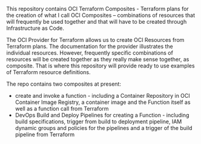 This repository contains OCI Terraform Composites - Terraform plans for the creation of what I call OCI Composites – combinations of resources that will frequently be used together and that will have to be created through Infrastructure as Code. 

The OCI Provider for Terraform allows us to create OCI Resources from Terraform plans. The documentation for the provider illustrates the individual resources. However, frequently specific combinations of resources will be created together as they really make sense together, as composite. That is where this repository will provide ready to use examples of Terraform resource definitions.

The repo contains two composites at present:
* create and invoke a function - including a Container Repository in OCI Container Image Registry, a container image and the Function itself as well as a function call from Terraform
* DevOps Build and Deploy Pipelines for creating a Function - including build specifications, trigger from build to deployment pipeline, IAM dynamic groups and policies for the pipelines and a trigger of the build pipeline from Terraform